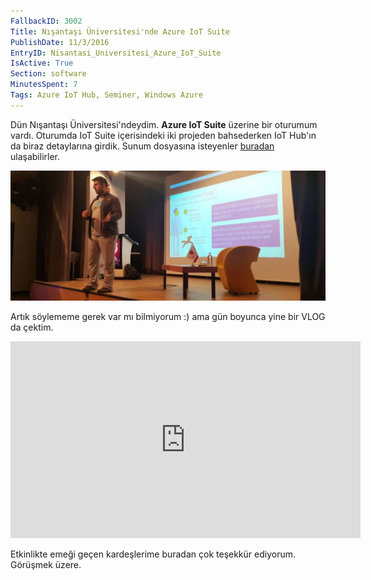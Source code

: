 ```yaml
---
FallbackID: 3002
Title: Nışantaşı Üniversitesi'nde Azure IoT Suite
PublishDate: 11/3/2016
EntryID: Nisantasi_Universitesi_Azure_IoT_Suite
IsActive: True
Section: software
MinutesSpent: 7
Tags: Azure IoT Hub, Seminer, Windows Azure
---
```

Dün Nışantaşı Üniversitesi'ndeydim. **Azure IoT Suite** üzerine bir oturumum vardı. Oturumda IoT Suite içerisindeki iki projeden bahsederken IoT Hub'ın da biraz detaylarına girdik. Sunum dosyasına isteyenler [buradan](http://j.mp/darondecks) ulaşabilirler.

![](media/Nisantasi_Universitesi_Azure_IoT_Suite/nisantasiuni.jpg)

Artık söylememe gerek var mı bilmiyorum :) ama gün boyunca yine bir VLOG da çektim. 

<iframe width="560" height="315" src="https://www.youtube.com/embed/uHp3Zcj3MBM?list=PLoEH73F0Yy5padFdQjI1pUORmgA_jtQ-4" frameborder="0" allowfullscreen></iframe>

Etkinlikte emeği geçen kardeşlerime buradan çok teşekkür ediyorum. Görüşmek üzere.

